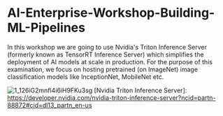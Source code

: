 # AI-Enterprise-Workshop-Building-ML-Pipelines
In this workshop we are going to use Nvidia's Triton Inference Server (formerly known as TensorRT Inference Server) 
which simplifies the deployment of AI models at scale in production. For the purpose of this examination, we focus on hosting pretrained (on ImageNet) image classification models like InceptionNet, MobileNet etc. 


![1_126iG2mnfl4i6iH9FKu3sg](https://user-images.githubusercontent.com/40523048/120965914-c4a98380-c765-11eb-86f0-eb2ce2574e97.png)
[Nvidia Triton Inference Server]: https://developer.nvidia.com/nvidia-triton-inference-server?ncid=partn-88872#cid=dl13_partn_en-us 

